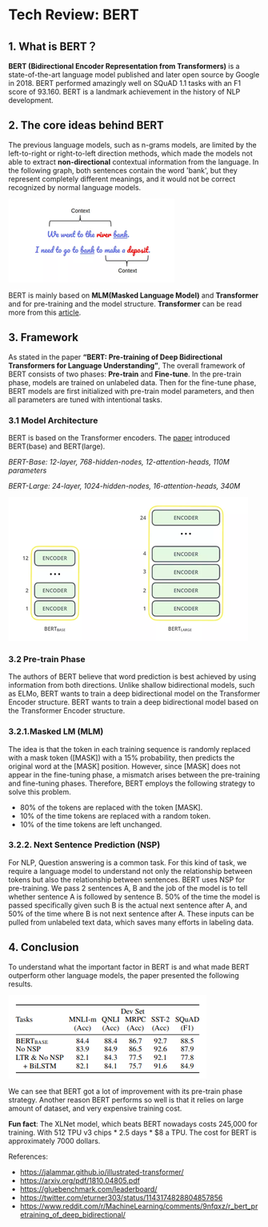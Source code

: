 # Tech Review: BERT

## 1. What is BERT？
**BERT (Bidirectional Encoder Representation from Transformers)** is a state-of-the-art language model published and later open source by Google in 2018. BERT performed amazingly well on SQuAD 1.1 tasks with an F1 score of 93.160. BERT is a landmark achievement in the history of NLP development.

## 2. The core ideas behind BERT
The previous language models, such as n-grams models, are limited by the left-to-right or right-to-left direction methods, which made the models not able to extract **non-directional** contextual information from the language. In the following graph, both sentences contain the word 'bank', but they represent completely different meanings, and it would not be correct recognized by normal language models.

![](lang.png)

BERT is mainly based on **MLM(Masked Language Model)** and **Transformer** and for pre-training and the model structure. **Transformer** can be read more from this [article](https://jalammar.github.io/illustrated-transformer/).

## 3. Framework
As stated in the paper **“BERT: Pre-training of Deep Bidirectional Transformers for
Language Understanding”**, The overall framework of BERT consists of two phases: **Pre-train** and **Fine-tune**. In the pre-train phase, models are trained on unlabeled data. Then for the fine-tune phase, BERT models are first initialized with pre-train model parameters, and then all parameters are tuned with intentional tasks. 

### 3.1 Model Architecture
BERT is based on the Transformer encoders. The [paper](https://arxiv.org/pdf/1810.04805.pdf) introduced BERT(base) and BERT(large).

*BERT-Base: 12-layer, 768-hidden-nodes, 12-attention-heads, 110M parameters*

*BERT-Large: 24-layer, 1024-hidden-nodes, 16-attention-heads, 340M*

![](encoderlayer.png)

### 3.2 Pre-train Phase
The authors of BERT believe that word prediction is best achieved by using information from both directions. Unlike shallow bidirectional models, such as ELMo, BERT wants to train a deep bidirectional model on the Transformer Encoder structure. BERT wants to train a deep bidirectional model based on the Transformer Encoder structure.

### 3.2.1.Masked LM (MLM)
The idea is that the token in each training sequence is randomly replaced with a mask token ([MASK]) with a 15% probability, then predicts the original word at the [MASK] position. However, since [MASK] does not appear in the fine-tuning phase, a mismatch arises between the pre-training and fine-tuning phases. Therefore, BERT employs the following strategy to solve this problem.

*	80% of the tokens are replaced with the token [MASK].
*	10% of the time tokens are replaced with a random token.
*	10% of the time tokens are left unchanged.

### 3.2.2. Next Sentence Prediction (NSP)
For NLP, Question answering is a common task. For this kind of task, we require a language model to understand not only the relationship between tokens but also the relationship between sentences. BERT uses NSP for pre-training. We pass 2 sentences A, B and the job of the model is to tell whether sentence A is followed by sentence B. 50% of the time the model is passed specifically given such B is the actual next sentence after A, and 50% of the time where B is not next sentence after A. These inputs can be pulled from unlabeled text data, which saves many efforts in labeling data.


## 4. Conclusion
To understand what the important factor in BERT is and what made BERT outperform other language models, the paper presented the following results.

![](res.png)

We can see that BERT got a lot of improvement with its pre-train phase strategy. Another reason BERT performs so well is that it relies on large amount of dataset, and very expensive training cost.

**Fun fact**: The XLNet model, which beats BERT nowadays costs 245,000 for training. With 512 TPU v3 chips * 2.5 days * $8 a TPU. The cost for BERT is approximately 7000 dollars. 

References:

* https://jalammar.github.io/illustrated-transformer/
* https://arxiv.org/pdf/1810.04805.pdf
* https://gluebenchmark.com/leaderboard/
* https://twitter.com/eturner303/status/1143174828804857856
* https://www.reddit.com/r/MachineLearning/comments/9nfqxz/r_bert_pretraining_of_deep_bidirectional/
